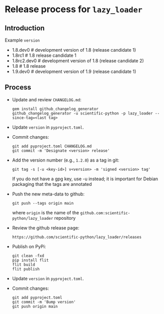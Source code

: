 # Release process for `lazy_loader`

## Introduction

Example `version`

- 1.8.dev0 # development version of 1.8 (release candidate 1)
- 1.8rc1 # 1.8 release candidate 1
- 1.8rc2.dev0 # development version of 1.8 (release candidate 2)
- 1.8 # 1.8 release
- 1.9.dev0 # development version of 1.9 (release candidate 1)

## Process

- Update and review `CHANGELOG.md`:

      gem install github_changelog_generator
      github_changelog_generator -u scientific-python -p lazy_loader --since-tag=<last tag>

- Update `version` in `pyproject.toml`.

- Commit changes:

      git add pyproject.toml CHANGELOG.md
      git commit -m 'Designate <version> release'

- Add the version number (e.g., `1.2.0`) as a tag in git:

      git tag -s [-u <key-id>] v<version> -m 'signed <version> tag'

  If you do not have a gpg key, use -u instead; it is important for
  Debian packaging that the tags are annotated

- Push the new meta-data to github:

      git push --tags origin main

  where `origin` is the name of the `github.com:scientific-python/lazy_loader`
  repository

- Review the github release page:

      https://github.com/scientific-python/lazy_loader/releases

- Publish on PyPi:

      git clean -fxd
      pip install flit
      flit build
      flit publish

- Update `version` in `pyproject.toml`.

- Commit changes:

      git add pyproject.toml
      git commit -m 'Bump version'
      git push origin main
